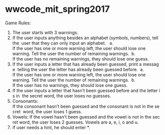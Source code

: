 # wwcode_mit_spring2017

Game Rules: 
 
1. The user starts with 3 warnings. 
2. If the user inputs anything besides an alphabet (symbols, numbers), tell the 
user that they can only input an alphabet.  
a. If the user has one or more warning left, the user should lose one 
warning. Tell the user the number of remaining warnings. 
b. If the user has no remaining warnings, they should lose one guess. 
3. If the user inputs a letter that has already been guessed, print a message 
telling the user the letter has already been guessed before. 
a. If the user has one or more warning left, the user should lose one 
warning. Tell the user the number of remaining warnings. 
b. If the user has no warnings, they should lose one guess. 
4. If the user inputs a letter that hasn’t been guessed before and the letter is in 
the secret word, the user loses no guesses. 
5. Consonants: If the consonant hasn’t been guessed and the consonant is not in the secret 
word, the user loses 1 guess.  
6. Vowels: If the vowel hasn’t been guessed and the vowel is not in the secret 
word, the user loses 2 guesses. Vowels are a, e, i, o and u.
7. If user needs a hint, he should enter *.
